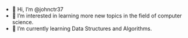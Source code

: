 - 👋 Hi, I’m @johnctr37
- 👀 I’m interested in learning more new topics in the field of computer science.
- 🌱 I’m currently learning Data Structures and Algorithms.


<!---
johnctr37/johnctr37 is a ✨ special ✨ repository because its `README.md` (this file) appears on your GitHub profile.
You can click the Preview link to take a look at your changes.
--->
